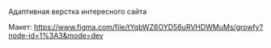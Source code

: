 Адаптивная верстка интересного сайта

Макет: https://www.figma.com/file/tYqbWZ6OYD56uRVHDWMuMs/growfy?node-id=1%3A3&mode=dev
